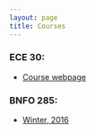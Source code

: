 ```yaml
---
layout: page
title: Courses
---
```


### ECE 30:

* [Course webpage](https://sites.google.com/a/eng.ucsd.edu/ece-30/)

### BNFO 285:

* [Winter, 2016](https://sites.google.com/a/eng.ucsd.edu/bnfo285wi2016/home/syllabus)
